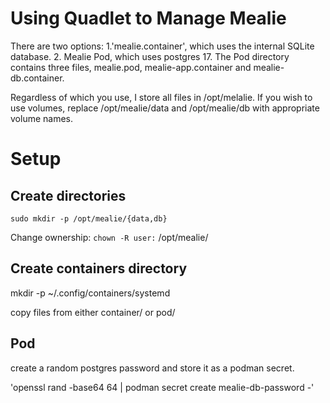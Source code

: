 # Using Quadlet to Manage Mealie

There are two options:
    1.'mealie.container', which uses the internal SQLite database.
    2. Mealie Pod, which uses postgres 17. The Pod directory contains three files, mealie.pod, mealie-app.container and mealie-db.container.

Regardless of which you use, I store all files in /opt/melalie. If you wish to use volumes, replace /opt/mealie/data and /opt/mealie/db with appropriate volume names.

# Setup

## Create directories

`sudo mkdir -p /opt/mealie/{data,db}`

Change ownership:
`chown -R user:` /opt/mealie/

## Create containers directory

mkdir -p ~/.config/containers/systemd

copy files from either container/ or pod/

## Pod

create a random postgres password and store it as a podman secret.

'openssl rand -base64 64 | podman secret create mealie-db-password -'

